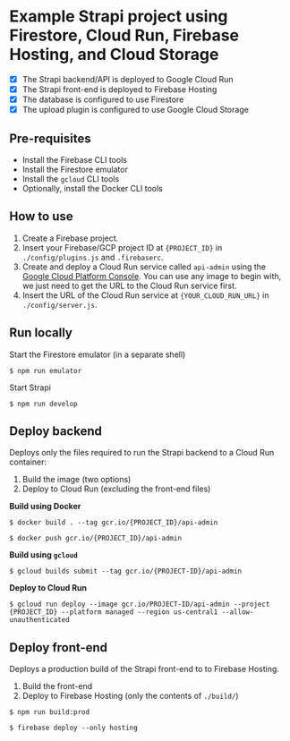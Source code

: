# Example Strapi project using Firestore, Cloud Run, Firebase Hosting, and Cloud Storage

- [x] The Strapi backend/API is deployed to Google Cloud Run
- [x] The Strapi front-end is deployed to Firebase Hosting
- [x] The database is configured to use Firestore
- [x] The upload plugin is configured to use Google Cloud Storage

## Pre-requisites

- Install the Firebase CLI tools
- Install the Firestore emulator
- Install the `gcloud` CLI tools
- Optionally, install the Docker CLI tools

## How to use

1. Create a Firebase project.
2. Insert your Firebase/GCP project ID at `{PROJECT_ID}` in `./config/plugins.js` and `.firebaserc`.
3. Create and deploy a Cloud Run service called `api-admin` using the [Google Cloud Platform Console](https://console.cloud.google.com/run). You can use any image to begin with, we just need to get the URL to the Cloud Run service first.
4. Insert the URL of the Cloud Run service at `{YOUR_CLOUD_RUN_URL}` in `./config/server.js`.

## Run locally

Start the Firestore emulator (in a separate shell)

`$ npm run emulator`

Start Strapi

`$ npm run develop`


## Deploy backend

Deploys only the files required to run the Strapi backend to a Cloud Run container:

1. Build the image (two options)
2. Deploy to Cloud Run (excluding the front-end files)

**Build using Docker**

`$ docker build . --tag gcr.io/{PROJECT_ID}/api-admin`

`$ docker push gcr.io/{PROJECT_ID}/api-admin`


**Build using `gcloud`**

`$ gcloud builds submit --tag gcr.io/{PROJECT-ID}/api-admin`


**Deploy to Cloud Run**

`$ gcloud run deploy --image gcr.io/PROJECT-ID/api-admin --project {PROJECT_ID} --platform managed --region us-central1 --allow-unauthenticated`



## Deploy front-end

Deploys a production build of the Strapi front-end to to Firebase Hosting. 

1. Build the front-end
2. Deploy to Firebase Hosting (only the contents of `./build/`)

`$ npm run build:prod`

`$ firebase deploy --only hosting`
